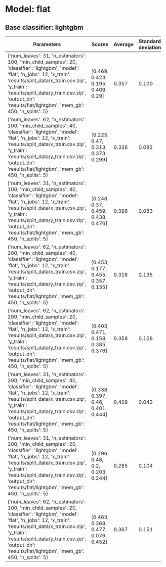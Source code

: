 # Model: flat
## Base classifier: lightgbm
|Parameters|Scores|Average|Standard deviation|
|----------|------|-------|------------------|
|{'num_leaves': 31, 'n_estimators': 100, 'min_child_samples': 20, 'classifier': 'lightgbm', 'model': 'flat', 'n_jobs': 12, 'x_train': 'results/split_data/x_train.csv.zip', 'y_train': 'results/split_data/y_train.csv.zip', 'output_dir': 'results/flat/lightgbm', 'mem_gb': 450, 'n_splits': 5}|[0.469, 0.423, 0.195, 0.409, 0.29]|0.357|0.100|
|{'num_leaves': 62, 'n_estimators': 100, 'min_child_samples': 40, 'classifier': 'lightgbm', 'model': 'flat', 'n_jobs': 12, 'x_train': 'results/split_data/x_train.csv.zip', 'y_train': 'results/split_data/y_train.csv.zip', 'output_dir': 'results/flat/lightgbm', 'mem_gb': 450, 'n_splits': 5}|[0.225, 0.47, 0.313, 0.373, 0.299]|0.336|0.082|
|{'num_leaves': 31, 'n_estimators': 100, 'min_child_samples': 40, 'classifier': 'lightgbm', 'model': 'flat', 'n_jobs': 12, 'x_train': 'results/split_data/x_train.csv.zip', 'y_train': 'results/split_data/y_train.csv.zip', 'output_dir': 'results/flat/lightgbm', 'mem_gb': 450, 'n_splits': 5}|[0.248, 0.37, 0.459, 0.438, 0.476]|0.398|0.083|
|{'num_leaves': 62, 'n_estimators': 200, 'min_child_samples': 40, 'classifier': 'lightgbm', 'model': 'flat', 'n_jobs': 12, 'x_train': 'results/split_data/x_train.csv.zip', 'y_train': 'results/split_data/y_train.csv.zip', 'output_dir': 'results/flat/lightgbm', 'mem_gb': 450, 'n_splits': 5}|[0.453, 0.177, 0.455, 0.357, 0.135]|0.316|0.135|
|{'num_leaves': 62, 'n_estimators': 200, 'min_child_samples': 20, 'classifier': 'lightgbm', 'model': 'flat', 'n_jobs': 12, 'x_train': 'results/split_data/x_train.csv.zip', 'y_train': 'results/split_data/y_train.csv.zip', 'output_dir': 'results/flat/lightgbm', 'mem_gb': 450, 'n_splits': 5}|[0.403, 0.471, 0.158, 0.385, 0.376]|0.358|0.106|
|{'num_leaves': 31, 'n_estimators': 200, 'min_child_samples': 40, 'classifier': 'lightgbm', 'model': 'flat', 'n_jobs': 12, 'x_train': 'results/split_data/x_train.csv.zip', 'y_train': 'results/split_data/y_train.csv.zip', 'output_dir': 'results/flat/lightgbm', 'mem_gb': 450, 'n_splits': 5}|[0.338, 0.397, 0.46, 0.401, 0.444]|0.408|0.043|
|{'num_leaves': 31, 'n_estimators': 200, 'min_child_samples': 20, 'classifier': 'lightgbm', 'model': 'flat', 'n_jobs': 12, 'x_train': 'results/split_data/x_train.csv.zip', 'y_train': 'results/split_data/y_train.csv.zip', 'output_dir': 'results/flat/lightgbm', 'mem_gb': 450, 'n_splits': 5}|[0.296, 0.48, 0.2, 0.203, 0.244]|0.285|0.104|
|{'num_leaves': 62, 'n_estimators': 100, 'min_child_samples': 20, 'classifier': 'lightgbm', 'model': 'flat', 'n_jobs': 12, 'x_train': 'results/split_data/x_train.csv.zip', 'y_train': 'results/split_data/y_train.csv.zip', 'output_dir': 'results/flat/lightgbm', 'mem_gb': 450, 'n_splits': 5}|[0.463, 0.368, 0.477, 0.076, 0.452]|0.367|0.151|
